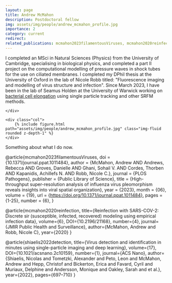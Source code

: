 ```yaml
---
layout: page
title: Andrew McMahon
description: Postdoctoral fellow
img: assets/img/people/andrew_mcmahon_profile.jpg
importance: 2
category: current
redirect: 
related_publications: mcmahon2023filamentousViruses, mcmahon2020reinfection, shiaelis2022detection
---
```


<div class="container">
  <div class="row">
    <div class="col">

I completed an MSci in Natural Sciences (Physics) from the University of Cambridge, specialising in biological physics, and completed a part II project on the computational modelling of pressure waves in shock tubes for the use on ciliated membranes. I completed my DPhil thesis at the University of Oxford in the lab of Nicole Robb titled: "Fluorescence imaging and modelling of virus
structure and infection". Since March 2023, I have been in the lab of Seamus Holden at the University of Warwick working on [bacterial cell elongation](https://holdenlab.github.io/projects/research_cellelongation/) using single particle tracking and other SRFM methods.

    </div>

    <div class="col">
        {% include figure.html path="assets/img/people/andrew_mcmahon_profile.jpg" class="img-fluid rounded z-depth-1" %}
    </div>
  </div>
  <div class="row">
  Something about what I do now.
  </div>
</div>

<div class="publications">

@article{mcmahon2023filamentousViruses,
    doi = {10.1371/journal.ppat.1011484},
    author = {McMahon, Andrew AND Andrews, Rebecca AND Groves, Danielle AND Ghani, Sohail V. AND Cordes, Thorben AND Kapanidis, Achillefs N. AND Robb, Nicole C.},
    journal = {PLOS Pathogens},
    publisher = {Public Library of Science},
    title = {High-throughput super-resolution analysis of influenza virus pleomorphism reveals insights into viral spatial organization},
    year = {2023},
    month = {06},
    volume = {19},
    url = {https://doi.org/10.1371/journal.ppat.1011484},
    pages = {1-25},
    number = {6},
}

@article{mcmahon2020reinfection, 
    title={Reinfection with SARS-COV-2: Discrete sir (susceptible, infected, recovered) modeling using empirical infection data}, 
    volume={6}, 
    DOI={10.2196/21168}, 
    number={4}, 
    journal={JMIR Public Health and Surveillance}, 
    author={McMahon, Andrew and Robb, Nicole C}, 
    year={2020}
} 

@article{shiaelis2022detection, 
    title={Virus detection and identification in minutes using single-particle imaging and deep learning}, 
    volume={17}, 
    DOI={10.1021/acsnano.2c10159}, 
    number={1}, 
    journal={ACS Nano}, 
    author={Shiaelis, Nicolas and Tometzki, Alexander and Peto, Leon and McMahon, Andrew and Hepp, Christof and Bickerton, Erica and Favard, Cyril and Muriaux, Delphine and Andersson, Monique and Oakley, Sarah and et al.}, 
    year={2022}, 
    pages={697–710}
} 
